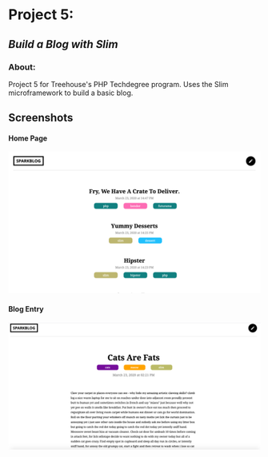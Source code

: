 # Project 5:
## *Build a Blog with Slim*

### About:
  Project 5 for Treehouse's PHP Techdegree program. Uses the Slim microframework to build a basic blog. 

## Screenshots

#### Home Page
![Screenshot of the Home Page](images/screenshot_home_page.png)

#### Blog Entry
![Screenshot of Blog Entry](images/screenshot_blog_entry.png)

